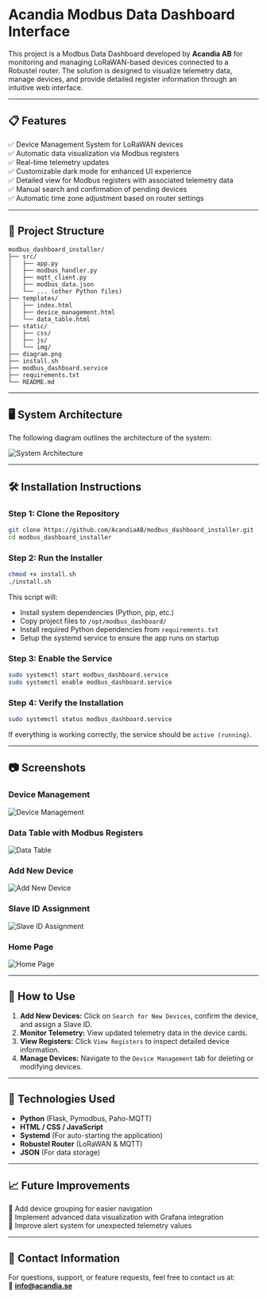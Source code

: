 # Acandia Modbus Data Dashboard Interface

This project is a Modbus Data Dashboard developed by **Acandia AB** for monitoring and managing LoRaWAN-based devices connected to a Robustel router. The solution is designed to visualize telemetry data, manage devices, and provide detailed register information through an intuitive web interface.

---

## 📋 Features

✅ Device Management System for LoRaWAN devices  
✅ Automatic data visualization via Modbus registers  
✅ Real-time telemetry updates  
✅ Customizable dark mode for enhanced UI experience  
✅ Detailed view for Modbus registers with associated telemetry data  
✅ Manual search and confirmation of pending devices  
✅ Automatic time zone adjustment based on router settings  

---

## 📂 Project Structure

```
modbus_dashboard_installer/
├── src/
│   ├── app.py
│   ├── modbus_handler.py
│   ├── mqtt_client.py
│   ├── modbus_data.json
│   └── ... (other Python files)
├── templates/
│   ├── index.html
│   ├── device_management.html
│   └── data_table.html
├── static/
│   ├── css/
│   ├── js/
│   └── img/
├── diagram.png
├── install.sh
├── modbus_dashboard.service
├── requirements.txt
└── README.md
```

---

## 🖥️ System Architecture

The following diagram outlines the architecture of the system:

![System Architecture](diagram.png)

---

## 🛠️ Installation Instructions

### Step 1: Clone the Repository
```bash
git clone https://github.com/AcandiaAB/modbus_dashboard_installer.git
cd modbus_dashboard_installer
```

### Step 2: Run the Installer
```bash
chmod +x install.sh
./install.sh
```
This script will:
- Install system dependencies (Python, pip, etc.)
- Copy project files to `/opt/modbus_dashboard/`
- Install required Python dependencies from `requirements.txt`
- Setup the systemd service to ensure the app runs on startup

### Step 3: Enable the Service
```bash
sudo systemctl start modbus_dashboard.service
sudo systemctl enable modbus_dashboard.service
```

### Step 4: Verify the Installation
```bash
sudo systemctl status modbus_dashboard.service
```
If everything is working correctly, the service should be `active (running)`.

---

## 📷 Screenshots

### Device Management
![Device Management](DeviceManagement.png)

### Data Table with Modbus Registers
![Data Table](DataTable.png)

### Add New Device
![Add New Device](addNewDevice.png)

### Slave ID Assignment
![Slave ID Assignment](SlaveID-Assignment.png)

### Home Page
![Home Page](Homepage.png)

---

## 🚀 How to Use

1. **Add New Devices:** Click on `Search for New Devices`, confirm the device, and assign a Slave ID.  
2. **Monitor Telemetry:** View updated telemetry data in the device cards.  
3. **View Registers:** Click `View Registers` to inspect detailed device information.  
4. **Manage Devices:** Navigate to the `Device Management` tab for deleting or modifying devices.  

---

## 🔧 Technologies Used

- **Python** (Flask, Pymodbus, Paho-MQTT)  
- **HTML / CSS / JavaScript**  
- **Systemd** (For auto-starting the application)  
- **Robustel Router** (LoRaWAN & MQTT)  
- **JSON** (For data storage)  

---

## 📈 Future Improvements

🔹 Add device grouping for easier navigation  
🔹 Implement advanced data visualization with Grafana integration  
🔹 Improve alert system for unexpected telemetry values  

---

## 📩 Contact Information

For questions, support, or feature requests, feel free to contact us at:  
📧 **info@acandia.se**

